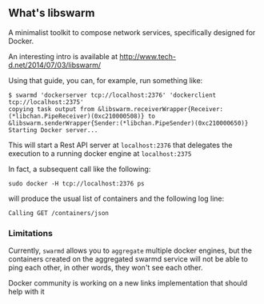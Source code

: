 ## What's libswarm
A minimalist toolkit to compose network services, specifically designed for Docker.

An interesting intro is available at 
http://www.tech-d.net/2014/07/03/libswarm/

Using that guide, you can, for example, run something like:

    $ swarmd 'dockerserver tcp://localhost:2376' 'dockerclient tcp://localhost:2375'
    copying task output from &libswarm.receiverWrapper{Receiver:(*libchan.PipeReceiver)(0xc210000508)} to &libswarm.senderWrapper{Sender:(*libchan.PipeSender)(0xc210000650)}
    Starting Docker server...

This will start a Rest API server at `localhost:2376` that delegates the execution to a running docker engine at `localhost:2375`

In fact, a subsequent call like the following:

    sudo docker -H tcp://localhost:2376 ps

will produce the usual list of containers and the following log line:   

    Calling GET /containers/json

### Limitations    
Currently, `swarmd` allows you to `aggregate` multiple docker engines, but the containers created on the aggregated swarmd service will 
not be able to ping each other, in other words, they won't see each other. 

Docker community is working on a new links implementation that should help with it
